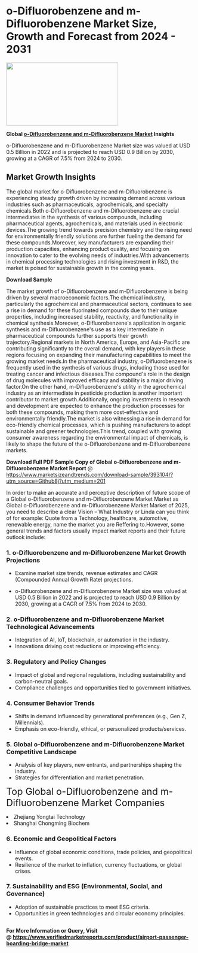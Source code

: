 <H1>o-Difluorobenzene and m-Difluorobenzene Market Size, Growth and Forecast from 2024 - 2031</H1><img class="aligncenter size-medium wp-image-584254" src="https://thirdeyenews.in/wp-content/uploads/2024/09/Global-Market-Research-300x168.jpeg" alt="" width="300" height="168" /><p><strong>Global&nbsp;<a href="https://www.marketsizeandtrends.com/download-sample/393104/?utm_source=Github8j?utm_medium=201">o-Difluorobenzene and m-Difluorobenzene Market</a> Insights</strong></p><p>o-Difluorobenzene and m-Difluorobenzene Market size was valued at USD 0.5 Billion in 2022 and is projected to reach USD 0.9 Billion by 2030, growing at a CAGR of 7.5% from 2024 to 2030.</p><p><h2>Market Growth Insights</h2> <p>The global market for o-Difluorobenzene and m-Difluorobenzene is experiencing steady growth driven by increasing demand across various industries such as pharmaceuticals, agrochemicals, and specialty chemicals.Both o-Difluorobenzene and m-Difluorobenzene are crucial intermediates in the synthesis of various compounds, including pharmaceutical agents, agrochemicals, and materials used in electronic devices.The growing trend towards precision chemistry and the rising need for environmentally friendly solutions are further fueling the demand for these compounds.Moreover, key manufacturers are expanding their production capacities, enhancing product quality, and focusing on innovation to cater to the evolving needs of industries.With advancements in chemical processing technologies and rising investment in R&D, the market is poised for sustainable growth in the coming years.</p> <p><strong>Download Sample</strong></p> <p>The market growth of o-Difluorobenzene and m-Difluorobenzene is being driven by several macroeconomic factors.The chemical industry, particularly the agrochemical and pharmaceutical sectors, continues to see a rise in demand for these fluorinated compounds due to their unique properties, including increased stability, reactivity, and functionality in chemical synthesis.Moreover, o-Difluorobenzene's application in organic synthesis and m-Difluorobenzene's use as a key intermediate in pharmaceutical compounds further supports their growth trajectory.Regional markets in North America, Europe, and Asia-Pacific are contributing significantly to the overall demand, with key players in these regions focusing on expanding their manufacturing capabilities to meet the growing market needs.In the pharmaceutical industry, o-Difluorobenzene is frequently used in the synthesis of various drugs, including those used for treating cancer and infectious diseases.The compound's role in the design of drug molecules with improved efficacy and stability is a major driving factor.On the other hand, m-Difluorobenzene's utility in the agrochemical industry as an intermediate in pesticide production is another important contributor to market growth.Additionally, ongoing investments in research and development are expected to enhance the production processes for both these compounds, making them more cost-effective and environmentally friendly.The market is also witnessing a rise in demand for eco-friendly chemical processes, which is pushing manufacturers to adopt sustainable and greener technologies.This trend, coupled with growing consumer awareness regarding the environmental impact of chemicals, is likely to shape the future of the o-Difluorobenzene and m-Difluorobenzene markets.</p> <p><span class=""><strong>Download Full PDF Sample Copy of Global o-Difluorobenzene and m-Difluorobenzene Market Report</strong> @ <a href="https://www.marketsizeandtrends.com/download-sample/393104/?utm_source=Github8j?utm_medium=201" target="_blank">https://www.marketsizeandtrends.com/download-sample/393104/?utm_source=Github8j?utm_medium=201</a></span></p><p>In order to make an accurate and perceptive description of future scope of a Global&nbsp;o-Difluorobenzene and m-Difluorobenzene Market Market as Global&nbsp;o-Difluorobenzene and m-Difluorobenzene Market Market of 2025, you need to describe a clear Vision &ndash; What Industry or Linda can you think of for example: Quote from a Technology, healthcare, automotive, renewable energy, name the market you are Reffering to.However, some general trends and factors usually impact market reports and their future outlook include:</p><h3>1.&nbsp;<strong>o-Difluorobenzene and m-Difluorobenzene Market Growth Projections</strong></h3><ul><li>Examine market size trends, revenue estimates and CAGR (Compounded Annual Growth Rate) projections.</li><li><p>o-Difluorobenzene and m-Difluorobenzene Market size was valued at USD 0.5 Billion in 2022 and is projected to reach USD 0.9 Billion by 2030, growing at a CAGR of 7.5% from 2024 to 2030.</p></li></ul><h3>2.&nbsp;<strong>o-Difluorobenzene and m-Difluorobenzene Market Technological Advancements</strong></h3><ul><li>Integration of AI, IoT, blockchain, or automation in the industry.</li><li>Innovations driving cost reductions or improving efficiency.</li></ul><h3>3.&nbsp;<strong>Regulatory and Policy Changes</strong></h3><ul><li>Impact of global and regional regulations, including sustainability and carbon-neutral goals.</li><li>Compliance challenges and opportunities tied to government initiatives.</li></ul><h3>4.&nbsp;<strong>Consumer Behavior Trends</strong></h3><ul><li>Shifts in demand influenced by generational preferences (e.g., Gen Z, Millennials).</li><li>Emphasis on eco-friendly, ethical, or personalized products/services.</li></ul><h3>5.&nbsp;<strong>Global o-Difluorobenzene and m-Difluorobenzene Market Competitive Landscape</strong></h3><ul><li>Analysis of key players, new entrants, and partnerships shaping the industry.</li><li>Strategies for differentiation and market penetration.</li></ul><p data-pm-slice="1 1 []"><span style="color: inherit; font-family: inherit; font-size: 25px;">Top Global o-Difluorobenzene and m-Difluorobenzene Market Companies</span></p><div class="" data-test-id=""><p><li>Zhejiang Yongtai Technology</li><li> Shanghai Chongming Biochem</li></p></div><h3>6.&nbsp;<strong>Economic and Geopolitical Factors</strong></h3><ul><li>Influence of global economic conditions, trade policies, and geopolitical events.</li><li>Resilience of the market to inflation, currency fluctuations, or global crises.</li></ul><h3>7.&nbsp;<strong>Sustainability and ESG (Environmental, Social, and Governance)</strong></h3><ul><li>Adoption of sustainable practices to meet ESG criteria.</li><li>Opportunities in green technologies and circular economy principles.</li></ul><h2><strong style="font-size: 14px;">For More Information or Query, Visit @&nbsp;</strong><a style="background-color: #ffffff; font-size: 14px;" href="https://www.marketsizeandtrends.com/report/o-difluorobenzene-and-m-difluorobenzene-market/" target="_blank">https://www.verifiedmarketreports.com/product/airport-passenger-boarding-bridge-market</a></h2>